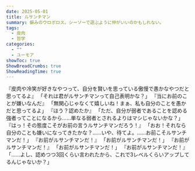 ```yaml
---
date: 2025-05-01
title: ルサンチマン
summary: 僻みのウロボロス。シーソーで遊ぶように仲がいいのかもしれない。
tags:
  - 皮肉
  - 哲学
categories:
  - ""
  - ユーモア
showToc: true
ShowBreadCrumbs: true
ShowReadingTime: true
---
```

『皮肉や冷笑が好きなやつって、自分を賢いを思っている傲慢で愚かなやつだと思ってるよ』
「それは君がルサンチマンって自己表明かな？」
『当にお前のことが嫌いなんだ』
「無関心じゃなくて嬉しいね！まぁ、私も自分のことを愚かだと思ってるよ」
『ほう？認めたか』
「ただ、自分が弱者であることを認める強者ってことになるから……単なる弱者とされるよりはマシじゃないかな？」
『はっ！その態度こそがお前の言うルサンチマンだろう！』
「おお！それなら自分のことも嫌いになってきたかな？……いや、待てよ。……お前こそルサンチマンだ！」
『お前がルサンチマンだ！』
「お前がルサンチマンだ！」
『お前がルサンチマンだ！』
「お前がルサンチマンだ！」
『お前がルサンチマンだ！』
「……よし、認めつつ3回くらい言われたから、これで3レベルくらいアップしてるんじゃないか？」